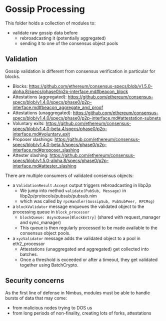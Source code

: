 # Gossip Processing

This folder holds a collection of modules to:
- validate raw gossip data before
  - rebroadcasting it (potentially aggregated)
  - sending it to one of the consensus object pools

## Validation

Gossip validation is different from consensus verification in particular for blocks.

- Blocks: https://github.com/ethereum/consensus-specs/blob/v1.5.0-alpha.8/specs/phase0/p2p-interface.md#beacon_block
- Attestations (aggregated): https://github.com/ethereum/consensus-specs/blob/v1.4.0/specs/phase0/p2p-interface.md#beacon_aggregate_and_proof
- Attestations (unaggregated): https://github.com/ethereum/consensus-specs/blob/v1.4.0/specs/phase0/p2p-interface.md#attestation-subnets
- Voluntary exits: https://github.com/ethereum/consensus-specs/blob/v1.4.0-beta.4/specs/phase0/p2p-interface.md#voluntary_exit
- Proposer slashings: https://github.com/ethereum/consensus-specs/blob/v1.4.0-beta.5/specs/phase0/p2p-interface.md#proposer_slashing
- Attester slashing: https://github.com/ethereum/consensus-specs/blob/v1.5.0-alpha.8/specs/phase0/p2p-interface.md#attester_slashing

There are multiple consumers of validated consensus objects:
- a `ValidationResult.Accept` output triggers rebroadcasting in libp2p
  - We jump into method `validate(PubSub, Message)` in libp2p/protocols/pubsub/pubsub.nim
  - which was called by `rpcHandler(GossipSub, PubSubPeer, RPCMsg)`
- a `blockValidator` message enqueues the validated object to the processing queue in `block_processor`
  - `blockQueue: AsyncQueue[BlockEntry]` (shared with request_manager and sync_manager)
  - This queue is then regularly processed to be made available to the consensus object pools.
- a `xyzValidator` message adds the validated object to a pool in eth2_processor
  - Attestations (unaggregated and aggregated) get collected into batches.
  - Once a threshold is exceeded or after a timeout, they get validated together using BatchCrypto.

## Security concerns

As the first line of defense in Nimbus, modules must be able to handle bursts of data that may come:
- from malicious nodes trying to DOS us
- from long periods of non-finality, creating lots of forks, attestations
